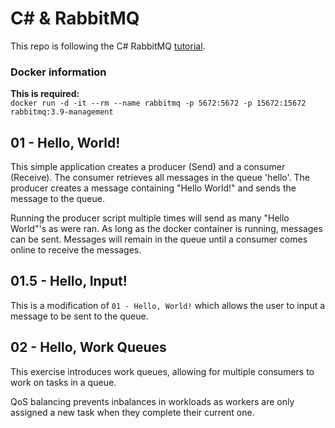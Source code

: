 # C# & RabbitMQ
This repo is following the C# RabbitMQ [tutorial](https://www.rabbitmq.com/tutorials/tutorial-one-dotnet.html).

### Docker information
**This is required:**  
```docker run -d -it --rm --name rabbitmq -p 5672:5672 -p 15672:15672 rabbitmq:3.9-management```


## 01 - Hello, World!

This simple application creates a producer (Send) and a consumer (Receive). 
The consumer retrieves all messages in the queue 'hello'.
The producer creates a message containing "Hello World!" and sends the message to the queue. 

Running the producer script multiple times will send as many "Hello World"'s as were ran.
As long as the docker container is running, messages can be sent. Messages will remain in the queue until a consumer comes online to receive the messages.

## 01.5 - Hello, Input!

This is a modification of `01 - Hello, World!` which allows the user to input a message to be sent to the queue.


## 02 - Hello, Work Queues

This exercise introduces work queues, allowing for multiple consumers to work on tasks in a queue.

QoS balancing prevents inbalances in workloads as workers are only assigned a new task when they complete their current one.